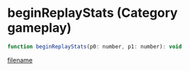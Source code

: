 # beginReplayStats (Category gameplay)

```js
function beginReplayStats(p0: number, p1: number): void
```

[filename](beginReplayStats_m.md ':include')